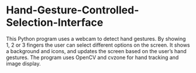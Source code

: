 # Hand-Gesture-Controlled-Selection-Interface
This Python program uses a webcam to detect hand gestures. By showing 1, 2 or 3 fingers the user can select different options on the screen. It shows a background and icons, and updates the screen based on the user’s hand gestures. The program uses OpenCV and cvzone for hand tracking and image display.
